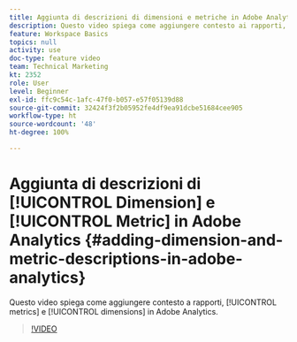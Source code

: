 ```yaml
---
title: Aggiunta di descrizioni di dimensioni e metriche in Adobe Analytics
description: Questo video spiega come aggiungere contesto ai rapporti, alle metriche e alle dimensioni in Adobe Analytics.
feature: Workspace Basics
topics: null
activity: use
doc-type: feature video
team: Technical Marketing
kt: 2352
role: User
level: Beginner
exl-id: ffc9c54c-1afc-47f0-b057-e57f05139d88
source-git-commit: 32424f3f2b05952fe4df9ea91dcbe51684cee905
workflow-type: ht
source-wordcount: '48'
ht-degree: 100%

---
```


# Aggiunta di descrizioni di [!UICONTROL Dimension] e [!UICONTROL Metric] in Adobe Analytics {#adding-dimension-and-metric-descriptions-in-adobe-analytics}

Questo video spiega come aggiungere contesto a rapporti, [!UICONTROL metrics] e [!UICONTROL dimensions] in Adobe Analytics.

>[!VIDEO](https://video.tv.adobe.com/v/25453/?quality=12)
